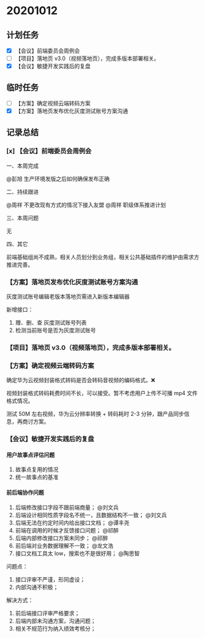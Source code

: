 # 20201012

## 计划任务

- [x] 【会议】前端委员会周例会
- [ ] 【项目】落地页 v3.0（视频落地页），完成多版本部署相关。
- [x] 【会议】敏捷开发实践后的复盘

## 临时任务

- [ ] 【方案】确定视频云端转码方案
- [x] 【方案】落地页发布优化灰度测试账号方案沟通

## 记录总结

### [x] 【会议】前端委员会周例会

一、本周完成

@彭旭 生产环境发版之后如何确保发布正确

二、持续跟进

@周祥 不更改现有方式的情况下接入友盟
@周祥 职级体系推进计划

三、本周问题

无

四、其它

前端基础组尚不成熟，相关人员划分到业务组，相关公共基础插件的维护由需求方推进完善。

### 【方案】落地页发布优化灰度测试账号方案沟通

灰度测试账号编辑老版本落地页需进入新版本编辑器

新增接口：

1. 赠、删、查 灰度测试账号列表
2. 检测当前账号是否为灰度测试账号

### 【项目】落地页 v3.0（视频落地页），完成多版本部署相关。

### 【方案】确定视频云端转码方案

确定华为云视频封装格式转码是否会转码音视频的编码格式。❌

视频封装格式转码耗费时间不长，可以接受。暂不考虑用户上传不可播 mp4 文件格式情况。

测试 50M 左右视频，华为云分辨率转换 + 转码耗时 2-3 分钟，跟产品同步信息，再商讨方案。

### 【会议】敏捷开发实践后的复盘

#### 用户故事点评估问题

1. 故事点复用的情况
2. 统一故事点的基准

#### 前后端协作问题

1. 后端修改接口字段不跟前端商量； @刘文兵
2. 后端设计相同性质字段名不统一，且数据结构不一致； @刘文兵
3. 后端无法在约定时间内给出接口文档； @谭丰尧
4. 前端在调用的时候才反馈接口问题； @祁醉
5. 后端内部修改接口方案未同步； @祁醉
6. 前后端对业务数据理解不一致； @龙文浩
7. 接口文档工具太 low，搜索也不是很好用； @陶思智

问题点：

1. 接口评审不严谨，形同虚设；
2. 内部沟通不积极；

解决方式：

1. 前后端接口评审严格要求；
2. 后端内部未沟通方案，沟通问题；
3. 相关不规范行为纳入绩效考核分；
